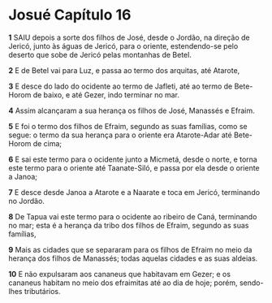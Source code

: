 # Josué Capítulo 16

**1** 	SAIU depois a sorte dos filhos de José, desde o Jordão, na direção de Jericó, junto às águas de Jericó, para o oriente, estendendo-se pelo deserto que sobe de Jericó pelas montanhas de Betel.

**2** 	E de Betel vai para Luz, e passa ao termo dos arquitas, até Atarote,

**3** 	E desce do lado do ocidente ao termo de Jafleti, até ao termo de Bete-Horom de baixo, e até Gezer, indo terminar no mar.

**4** 	Assim alcançaram a sua herança os filhos de José, Manassés e Efraim.

**5** 	E foi o termo dos filhos de Efraim, segundo as suas famílias, como se segue: o termo da sua herança para o oriente era Atarote-Adar até Bete-Horom de cima;

**6** 	E sai este termo para o ocidente junto a Micmetá, desde o norte, e torna este termo para o oriente até Taanate-Siló, e passa por ela desde o oriente a Janoa;

**7** 	E desce desde Janoa a Atarote e a Naarate e toca em Jericó, terminando no Jordão.

**8** 	De Tapua vai este termo para o ocidente ao ribeiro de Caná, terminando no mar; esta é a herança da tribo dos filhos de Efraim, segundo as suas famílias,

**9** 	Mais as cidades que se separaram para os filhos de Efraim no meio da herança dos filhos de Manassés; todas aquelas cidades e as suas aldeias.

**10** 	E não expulsaram aos cananeus que habitavam em Gezer; e os cananeus habitam no meio dos efraimitas até ao dia de hoje; porém, sendo-lhes tributários.

